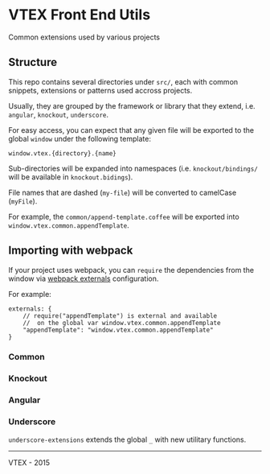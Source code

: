 # VTEX Front End Utils

Common extensions used by various projects

## Structure

This repo contains several directories under `src/`, each with common snippets, extensions or patterns used accross projects.

Usually, they are grouped by the framework or library that they extend, i.e. `angular`, `knockout`, `underscore`.

For easy access, you can expect that any given file will be exported to the global `window` under the following template:

`window.vtex.{directory}.{name}`

Sub-directories will be expanded into namespaces (i.e. `knockout/bindings/` will be available in `knockout.bidings`).

File names that are dashed (`my-file`) will be converted to camelCase (`myFile`).

For example, the `common/append-template.coffee` will be exported into `window.vtex.common.appendTemplate`.

## Importing with webpack

If your project uses webpack, you can `require` the dependencies from the window via [webpack externals](http://webpack.github.io/docs/library-and-externals.html) configuration.

For example:

    externals: {
        // require("appendTemplate") is external and available
        //  on the global var window.vtex.common.appendTemplate
        "appendTemplate": "window.vtex.common.appendTemplate"
    }


### Common

### Knockout

### Angular

### Underscore

`underscore-extensions` extends the global `_` with new utilitary functions.



------

VTEX - 2015
